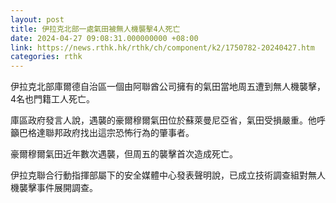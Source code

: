 ```yaml
---
layout: post
title: 伊拉克北部一處氣田被無人機襲擊4人死亡
date: 2024-04-27 09:08:31.000000000 +08:00
link: https://news.rthk.hk/rthk/ch/component/k2/1750782-20240427.htm
categories: rthk
---
```


伊拉克北部庫爾德自治區一個由阿聯酋公司擁有的氣田當地周五遭到無人機襲擊，4名也門籍工人死亡。

庫區政府發言人說，遇襲的豪爾穆爾氣田位於蘇萊曼尼亞省，氣田受損嚴重。他呼籲巴格達聯邦政府找出這宗恐怖行為的肇事者。

豪爾穆爾氣田近年數次遇襲，但周五的襲擊首次造成死亡。

伊拉克聯合行動指揮部屬下的安全媒體中心發表聲明說，已成立技術調查組對無人機襲擊事件展開調查。
